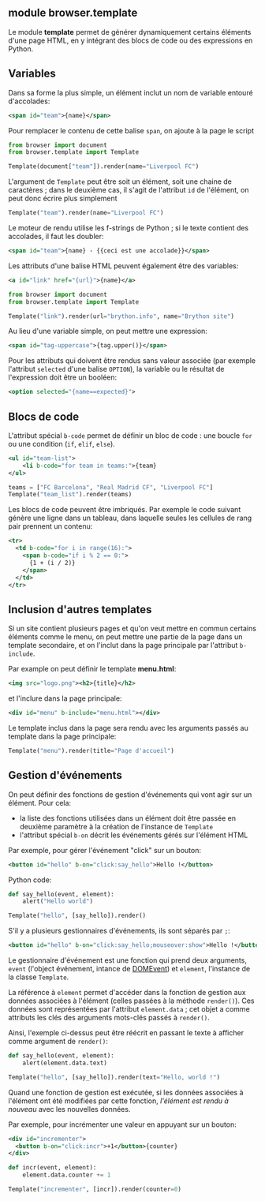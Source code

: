 module **browser.template**
---------------------------

Le module **template** permet de générer dynamiquement certains éléments
d'une page HTML, en y intégrant des blocs de code ou des expressions en
Python.

## Variables

Dans sa forme la plus simple, un élément inclut un nom de variable entouré
d'accolades:

```xml
<span id="team">{name}</span>
```

Pour remplacer le contenu de cette balise `span`, on ajoute à la page le
script

```python
from browser import document
from browser.template import Template

Template(document["team"]).render(name="Liverpool FC")
```

L'argument de `Template` peut être soit un élément, soit une chaine de
caractères ; dans le deuxième cas, il s'agit de l'attribut `id` de
l'élément, on peut donc écrire plus simplement

```python
Template("team").render(name="Liverpool FC")
```

Le moteur de rendu utilise les f-strings de Python ; si le texte contient des
accolades, il faut les doubler:

```xml
<span id="team">{name} - {{ceci est une accolade}}</span>
```

Les attributs d'une balise HTML peuvent également être des variables:

```xml
<a id="link" href="{url}">{name}</a>
```
```python
from browser import document
from browser.template import Template

Template("link").render(url="brython.info", name="Brython site")
```

Au lieu d'une variable simple, on peut mettre une expression:

```xml
<span id="tag-uppercase">{tag.upper()}</span>
```

Pour les attributs qui doivent être rendus sans valeur associée (par exemple
l'attribut `selected` d'une balise `OPTION`), la variable ou le résultat de
l'expression doit être un booléen:
```xml
<option selected="{name==expected}">
```

## Blocs de code

L'attribut spécial `b-code` permet de définir un bloc de code : une boucle
`for` ou une condition (`if`, `elif`, `else`).

```xml
<ul id="team-list">
    <li b-code="for team in teams:">{team}
</ul>
```
```python
teams = ["FC Barcelona", "Real Madrid CF", "Liverpool FC"]
Template("team_list").render(teams)
```

Les blocs de code peuvent être imbriqués. Par exemple le code suivant génère
une ligne dans un tableau, dans laquelle seules les cellules de rang pair
prennent un contenu:

```xml
<tr>
  <td b-code="for i in range(16):">
    <span b-code="if i % 2 == 0:">
      {1 + (i / 2)}
    </span>
  </td>
</tr>
```

## Inclusion d'autres templates

Si un site contient plusieurs pages et qu'on veut mettre en commun certains
éléments comme le menu, on peut mettre une partie de la page dans un
template secondaire, et on l'inclut dans la page principale par l'attribut
`b-include`.

Par example on peut définir le template __menu.html__:

```xml
<img src="logo.png"><h2>{title}</h2>
```

et l'inclure dans la page principale:

```xml
<div id="menu" b-include="menu.html"></div>
```

Le template inclus dans la page sera rendu avec les arguments passés
au template dans la page principale:

```python
Template("menu").render(title="Page d'accueil")
```

## Gestion d'événements

On peut définir des fonctions de gestion d'événements qui vont agir sur un
élément. Pour cela:

- la liste des fonctions utilisées dans un élément doit être passée en
deuxième paramètre à la création de l'instance de `Template`
- l'attribut spécial `b-on` décrit les événements gérés sur l'élément HTML

Par exemple, pour gérer l'événement "click" sur un bouton:

```xml
<button id="hello" b-on="click:say_hello">Hello !</button>
```

Python code:

```python
def say_hello(event, element):
    alert("Hello world")

Template("hello", [say_hello]).render()
```

S'il y a plusieurs gestionnaires d'événements, ils sont séparés par `;`:

```xml
<button id="hello" b-on="click:say_hello;mouseover:show">Hello !</button>
```

Le gestionnaire d'événement est une fonction qui prend deux arguments,
`event` (l'object événement, intance de [DOMEvent](events.html)) et
`element`, l'instance de la classe `Template`.

La référence à `element` permet d'accéder dans la fonction de gestion aux
données associées à l'élément (celles passées à la méthode `render()`). Ces
données sont représentées par l'attribut `element.data` ; cet objet a comme
attributs les clés des arguments mots-clés passés à `render()`.

Ainsi, l'exemple ci-dessus peut être réécrit en passant le texte à afficher
comme argument de `render()`:

```python
def say_hello(event, element):
    alert(element.data.text)

Template("hello", [say_hello]).render(text="Hello, world !")
```

Quand une fonction de gestion est exécutée, si les données associées à
l'élément ont été modifiées par cette fonction, _l'élément est rendu à nouveau_
avec les nouvelles données.

Par exemple, pour incrémenter une valeur en appuyant sur un bouton:

```xml
<div id="incrementer">
  <button b-on="click:incr">+1</button>{counter}
</div>
```

```python
def incr(event, element):
    element.data.counter += 1

Template("incrementer", [incr]).render(counter=0)
```